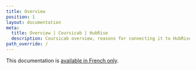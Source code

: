 ```yaml
---
title: Overview
position: 1
layout: documentation
meta:
  title: Overview | Coursicab | HubRise
  description: Coursicab overview, reasons for connecting it to HubRise and summary of integrated features. Synchronise data between your EPOS and your apps.
path_override: /
---
```


This documentation is [available in French only](https://www.hubrise.com/fr/apps/coursicab).